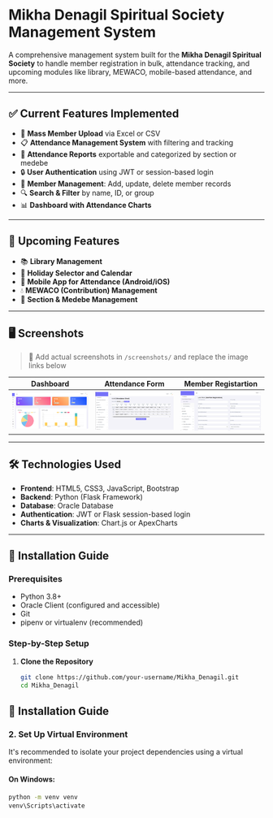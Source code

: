 # Mikha Denagil Spiritual Society Management System

A comprehensive management system built for the **Mikha Denagil Spiritual Society** to handle member registration in bulk, attendance tracking, and upcoming modules like library, MEWACO, mobile-based attendance, and more.

---

## ✅ Current Features Implemented

- 🔁 **Mass Member Upload** via Excel or CSV
- 📋 **Attendance Management System** with filtering and tracking
- 🧾 **Attendance Reports** exportable and categorized by section or medebe
- 🔒 **User Authentication** using JWT or session-based login
- 📁 **Member Management**: Add, update, delete member records
- 🔍 **Search & Filter** by name, ID, or group
- 📊 **Dashboard with Attendance Charts**

---

## 🔮 Upcoming Features

- 📚 **Library Management**
- 📆 **Holiday Selector and Calendar**
- 📱 **Mobile App for Attendance (Android/iOS)**
- 💧 **MEWACO (Contribution) Management**
- 🏢 **Section & Medebe Management**

---

## 🖥️ Screenshots

> 📌 Add actual screenshots in `/screenshots/` and replace the image links below

| Dashboard | Attendance Form | Member Registartion |
|-----------|------------------|----------------|
| ![Dashboard](dasbord.png) | ![Attendance](attendance.png) | ![Upload](registartion.png) |

---

## 🛠️ Technologies Used

- **Frontend**: HTML5, CSS3, JavaScript, Bootstrap
- **Backend**: Python (Flask Framework)
- **Database**: Oracle Database
- **Authentication**: JWT or Flask session-based login
- **Charts & Visualization**: Chart.js or ApexCharts

---

## 🚀 Installation Guide

### Prerequisites

- Python 3.8+
- Oracle Client (configured and accessible)
- Git
- pipenv or virtualenv (recommended)

### Step-by-Step Setup

1. **Clone the Repository**
   ```bash
   git clone https://github.com/your-username/Mikha_Denagil.git
   cd Mikha_Denagil
## 🚀 Installation Guide

### 2. **Set Up Virtual Environment**

It's recommended to isolate your project dependencies using a virtual environment:

#### On Windows:
```bash
python -m venv venv
venv\Scripts\activate
